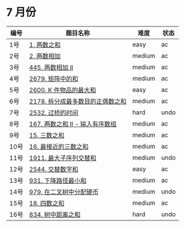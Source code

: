 # 7 月份

**编号**|**题目名称**|**难度**|**状态**
--------|------------|--------|--------
1号|[1. 两数之和](./第1题%201.%20两数之和)|easy|ac
2号|[2. 两数相加](./第2题%202.%20两数相加)|medium|ac
3号|[445. 两数相加 II](./第3题%20445.%20两数相加%20II)|medium|ac
4号|[2679. 矩阵中的和](./第4题%202679.%20矩阵中的和)|medium|ac
5号|[2600. K 件物品的最大和](./第5题%202600.%20K%20件物品的最大和)|easy|ac
6号|[2178. 拆分成最多数目的正偶数之和](./第6题%202178.%20拆分成最多数目的正偶数之和)|medium|ac
7号|[2532. 过桥的时间](./第7题%202532.%20过桥的时间)|hard|undo
8号|[167. 两数之和 II - 输入有序数组](./第8题%20167.%20两数之和%20II%20-%20输入有序数组)|medium|ac
9号|[15. 三数之和](./第9题%2015.%20三数之和)|medium|ac
10号|[16. 最接近的三数之和](./第10题%2016.%20最接近的三数之和)|medium|ac
11号|[1911. 最大子序列交替和](./第11题%201911.%20最大子序列交替和)|medium|undo
12号|[2544. 交替数字和](./第12题%202544.%20交替数字和)|easy|ac
13号|[931. 下降路径最小和](./第13题%20931.%20下降路径最小和)|medium|ac
14号|[979. 在二叉树中分配硬币](./第14题%20979.%20在二叉树中分配硬币)|medium|undo
15号|[18. 四数之和](./第15题%2018.%20四数之和)|medium|ac
16号|[834. 树中距离之和](./第16题%20834.%20树中距离之和)|hard|undo
